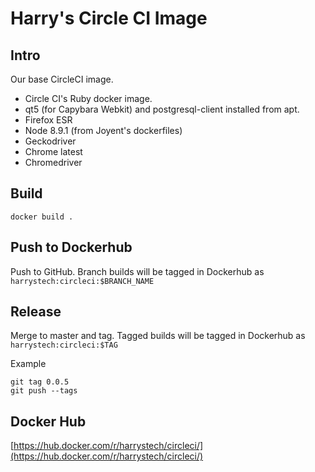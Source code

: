 # Harry's Circle CI Image

## Intro

Our base CircleCI image.
- Circle CI's Ruby docker image.
- qt5 (for Capybara Webkit) and postgresql-client installed from apt.
- Firefox ESR
- Node 8.9.1 (from Joyent's dockerfiles)
- Geckodriver
- Chrome latest
- Chromedriver

## Build

    docker build .

## Push to Dockerhub

Push to GitHub. Branch builds will be tagged in Dockerhub as `harrystech:circleci:$BRANCH_NAME`

## Release

Merge to master and tag. Tagged builds will be tagged in Dockerhub as `harrystech:circleci:$TAG`

Example

    git tag 0.0.5
    git push --tags

## Docker Hub

[https://hub.docker.com/r/harrystech/circleci/](https://hub.docker.com/r/harrystech/circleci/)

